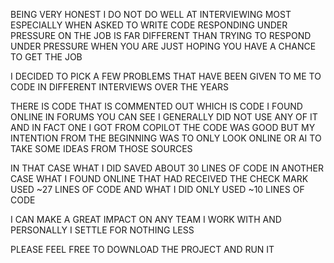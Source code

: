 BEING VERY HONEST I DO NOT DO WELL AT INTERVIEWING
MOST ESPECIALLY WHEN ASKED TO WRITE CODE
RESPONDING UNDER PRESSURE ON THE JOB IS FAR DIFFERENT
THAN TRYING TO RESPOND UNDER PRESSURE WHEN YOU
ARE JUST HOPING YOU HAVE A CHANCE TO GET THE JOB

I DECIDED TO PICK A FEW PROBLEMS THAT HAVE BEEN 
GIVEN TO ME TO CODE IN DIFFERENT INTERVIEWS OVER THE YEARS

THERE IS CODE THAT IS COMMENTED OUT WHICH IS CODE 
I FOUND ONLINE IN FORUMS YOU CAN SEE I GENERALLY 
DID NOT USE ANY OF IT AND IN FACT ONE I GOT FROM COPILOT
THE CODE WAS GOOD BUT MY INTENTION FROM THE BEGINNING
WAS TO ONLY LOOK ONLINE OR AI TO TAKE SOME IDEAS FROM THOSE SOURCES

IN THAT CASE WHAT I DID SAVED ABOUT 30 LINES OF CODE
IN ANOTHER CASE WHAT I FOUND ONLINE THAT HAD RECEIVED THE CHECK MARK
USED ~27 LINES OF CODE AND WHAT I DID ONLY USED ~10 LINES OF CODE

I CAN MAKE A GREAT IMPACT ON ANY TEAM I WORK WITH AND PERSONALLY I SETTLE FOR NOTHING LESS

PLEASE FEEL FREE TO DOWNLOAD THE PROJECT AND RUN IT
